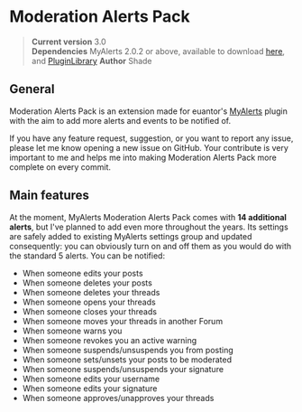 Moderation Alerts Pack
===============================

> **Current version** 3.0  
> **Dependencies** MyAlerts 2.0.2 or above, available to download [here][1], and [PluginLibrary][2] 
> **Author** Shade  

General
-------

Moderation Alerts Pack is an extension made for euantor's [MyAlerts][1] plugin with the aim to add more alerts and events to be notified of.

If you have any feature request, suggestion, or you want to report any issue, please let me know opening a new issue on GitHub. Your contribute is very important to me and helps me into making Moderation Alerts Pack more complete on every commit. 

Main features
-------------

At the moment, MyAlerts Moderation Alerts Pack comes with **14 additional alerts**, but I've planned to add even more throughout the years. Its settings are safely added to existing MyAlerts settings group and updated consequently: you can obviously turn on and off them as you would do with the standard 5 alerts. You can be notified:

* When someone edits your posts
* When someone deletes your posts
* When someone deletes your threads
* When someone opens your threads
* When someone closes your threads
* When someone moves your threads in another Forum
* When someone warns you
* When someone revokes you an active warning
* When someone suspends/unsuspends you from posting
* When someone sets/unsets your posts to be moderated
* When someone suspends/unsuspends your signature
* When someone edits your username
* When someone edits your signature
* When someone approves/unapproves your threads

[1]: https://github.com/MyBBStuff/MyAlerts
[2]: https://github.com/frostschutz/PluginLibrary
